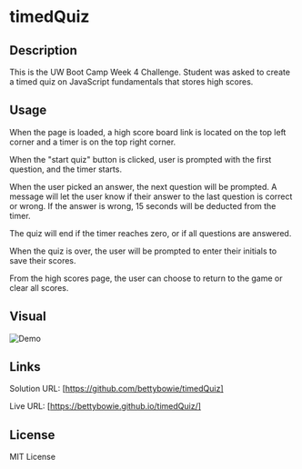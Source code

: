 # timedQuiz

## Description

This is the UW Boot Camp Week 4 Challenge. Student was asked to create a timed quiz on JavaScript fundamentals that stores high scores.

## Usage

When the page is loaded, a high score board link is located on the top left corner and a timer is on the top right corner. 

When the "start quiz" button is clicked, user is prompted with the first question, and the timer starts.

When the user picked an answer, the next question will be prompted. A message will let the user know if their answer to the last question is correct or wrong. If the answer is wrong, 15 seconds will be deducted from the timer.

The quiz will end if the timer reaches zero, or if all questions are answered.

When the quiz is over, the user will be prompted to enter their initials to save their scores.

From the high scores page, the user can choose to return to the game or clear all scores.


## Visual

![Demo](JavaScript%20Timed%20Quiz.gif)

## Links

Solution URL: [https://github.com/bettybowie/timedQuiz]

Live URL: [https://bettybowie.github.io/timedQuiz/]

## License

MIT License
